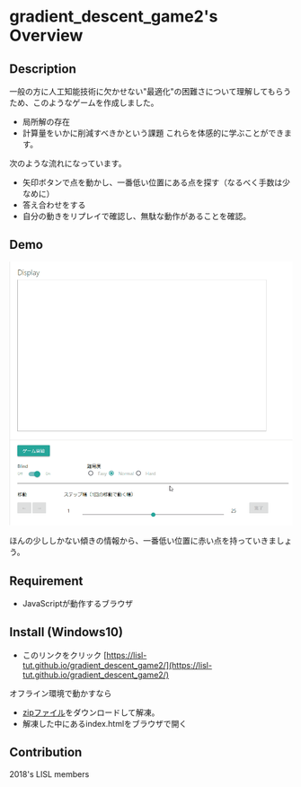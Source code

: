 # gradient_descent_game2's Overview

## Description
一般の方に人工知能技術に欠かせない"最適化"の困難さについて理解してもらうため、このようなゲームを作成しました。
- 局所解の存在
- 計算量をいかに削減すべきかという課題
これらを体感的に学ぶことができます。

次のような流れになっています。
- 矢印ボタンで点を動かし、一番低い位置にある点を探す（なるべく手数は少なめに）
- 答え合わせをする
- 自分の動きをリプレイで確認し、無駄な動作があることを確認。

## Demo
![demo](https://raw.githubusercontent.com/lisl-tut/gradient_descent_game2/media/media/media.gif)

ほんの少ししかない傾きの情報から、一番低い位置に赤い点を持っていきましょう。

## Requirement
- JavaScriptが動作するブラウザ

## Install (Windows10)
- このリンクをクリック [https://lisl-tut.github.io/gradient_descent_game2/](https://lisl-tut.github.io/gradient_descent_game2/)

オフライン環境で動かすなら
- [zipファイル](https://github.com/lisl-tut/gradient_descent_game2/archive/master.zip)をダウンロードして解凍。
- 解凍した中にあるindex.htmlをブラウザで開く

## Contribution
2018's LISL members

